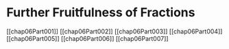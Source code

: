 # Further Fruitfulness of Fractions



[[chap06Part001]]
[[chap06Part002]]
[[chap06Part003]]
[[chap06Part004]]
[[chap06Part005]]
[[chap06Part006]]
[[chap06Part007]]